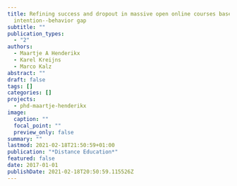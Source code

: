 ```yaml
---
title: Refining success and dropout in massive open online courses based on the
  intention--behavior gap
subtitle: ""
publication_types:
  - "2"
authors:
  - Maartje A Henderikx
  - Karel Kreijns
  - Marco Kalz
abstract: ""
draft: false
tags: []
categories: []
projects:
  - phd-maartje-henderikx
image:
  caption: ""
  focal_point: ""
  preview_only: false
summary: ""
lastmod: 2021-02-18T21:50:59+01:00
publication: "*Distance Education*"
featured: false
date: 2017-01-01
publishDate: 2021-02-18T20:50:59.115526Z
---
```

